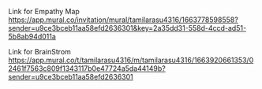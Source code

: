 Link for Empathy Map https://app.mural.co/invitation/mural/tamilarasu4316/1663778598558?sender=u9ce3bceb11aa58efd2636301&key=2a35dd31-558d-4ccd-ad51-5b8ab94d011a



Link for BrainStrom https://app.mural.co/t/tamilarasu4316/m/tamilarasu4316/1663920661353/02461f7563c809f1343117b0e47724a5da44149b?sender=u9ce3bceb11aa58efd2636301
